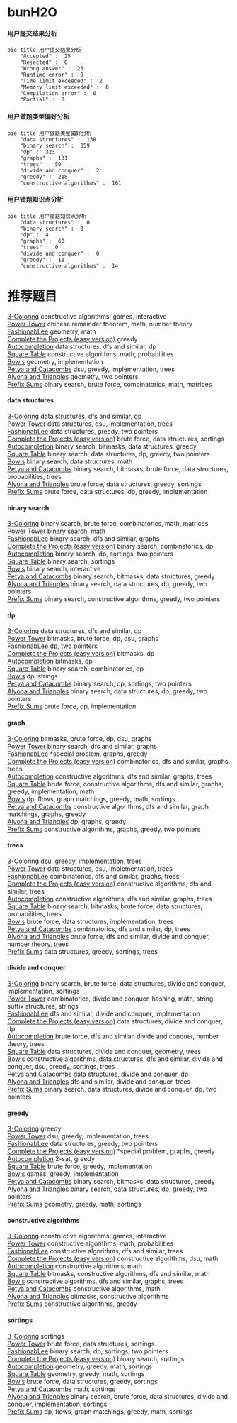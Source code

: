 # bunH2O
<!-- tabs:start -->
#### **用户提交结果分析**

```mermaid
pie title 用户提交结果分析
    "Accepted" :  25
    "Rejected" :  0
    "Wrong answer" :  23
    "Runtime error" :  0
    "Time limit exceeded" :  2
    "Memory limit exceeded" :  0
    "Compilation error" :  0
    "Partial" :  0
```
#### **用户做题类型偏好分析**

```mermaid
pie title 用户做题类型偏好分析
    "data structures" :  138
    "binary search" :  359
    "dp" :  323
    "graphs" :  131
    "trees" :  59
    "divide and conquer" :  2
    "greedy" :  218
    "constructive algorithms" :  161
```
#### **用户错题知识点分析**

```mermaid
pie title 用户错题知识点分析
    "data structures" :  0
    "binary search" :  0
    "dp" :  4
    "graphs" :  60
    "trees" :  0
    "divide and conquer" :  0
    "greedy" :  11
    "constructive algorithms" :  14
```
<!-- tabs:end -->
# 推荐题目
[3-Coloring](https://codeforces.com/contest/1504/problem/D)		constructive algorithms,
                        games,
                        interactive		  
[Power Tower](http://codeforces.com/problemset/problem/906/D)		chinese remainder theorem,
                        math,
                        number theory		  
[FashionabLee](http://codeforces.com/problemset/problem/1369/A)		geometry,
                        math		  
[Complete the Projects (easy version)](http://codeforces.com/problemset/problem/1203/F1)		greedy		  
[Autocompletion](http://codeforces.com/problemset/problem/1312/G)		data structures,
                        dfs and similar,
                        dp		  
[Square Table](https://codeforces.com/contest/418/problem/C)		constructive algorithms,
                        math,
                        probabilities		  
[Bowls](http://codeforces.com/problemset/problem/36/C)		geometry,
                        implementation		  
[Petya and Catacombs](http://codeforces.com/problemset/problem/886/C)		dsu,
                        greedy,
                        implementation,
                        trees		  
[Alyona and Triangles](http://codeforces.com/problemset/problem/682/E)		geometry,
                        two pointers		  
[Prefix Sums](http://codeforces.com/problemset/problem/837/F)		binary search,
                        brute force,
                        combinatorics,
                        math,
                        matrices		  
<!-- tabs:start -->
#### **data structures**
[3-Coloring](http://codeforces.com/problemset/problem/1312/G)		data structures,
                        dfs and similar,
                        dp		  
[Power Tower](http://codeforces.com/problemset/problem/371/D)		data structures,
                        dsu,
                        implementation,
                        trees		  
[FashionabLee](http://codeforces.com/problemset/problem/746/F)		data structures,
                        greedy,
                        two pointers		  
[Complete the Projects (easy version)](http://codeforces.com/problemset/problem/103/D)		brute force,
                        data structures,
                        sortings		  
[Autocompletion](http://codeforces.com/problemset/problem/1498/B)		binary search,
                        bitmasks,
                        data structures,
                        greedy		  
[Square Table](http://codeforces.com/problemset/problem/1492/C)		binary search,
                        data structures,
                        dp,
                        greedy,
                        two pointers		  
[Bowls](http://codeforces.com/problemset/problem/1490/G)		binary search,
                        data structures,
                        math		  
[Petya and Catacombs](http://codeforces.com/problemset/problem/1479/D)		binary search,
                        bitmasks,
                        brute force,
                        data structures,
                        probabilities,
                        trees		  
[Alyona and Triangles](http://codeforces.com/problemset/problem/1497/A)		brute force,
                        data structures,
                        greedy,
                        sortings		  
[Prefix Sums](http://codeforces.com/problemset/problem/1491/C)		brute force,
                        data structures,
                        dp,
                        greedy,
                        implementation		  
#### **binary search**
[3-Coloring](http://codeforces.com/problemset/problem/837/F)		binary search,
                        brute force,
                        combinatorics,
                        math,
                        matrices		  
[Power Tower](http://codeforces.com/problemset/problem/1216/E2)		binary search,
                        math		  
[FashionabLee](http://codeforces.com/problemset/problem/1100/E)		binary search,
                        dfs and similar,
                        graphs		  
[Complete the Projects (easy version)](https://codeforces.com/contest/205/problem/C)		binary search,
                        combinatorics,
                        dp		  
[Autocompletion](http://codeforces.com/problemset/problem/1475/D)		binary search,
                        dp,
                        sortings,
                        two pointers		  
[Square Table](http://codeforces.com/problemset/problem/1119/D)		binary search,
                        sortings		  
[Bowls](http://codeforces.com/problemset/problem/1486/C1)		binary search,
                        interactive		  
[Petya and Catacombs](http://codeforces.com/problemset/problem/1498/B)		binary search,
                        bitmasks,
                        data structures,
                        greedy		  
[Alyona and Triangles](http://codeforces.com/problemset/problem/1492/C)		binary search,
                        data structures,
                        dp,
                        greedy,
                        two pointers		  
[Prefix Sums](http://codeforces.com/problemset/problem/1463/D)		binary search,
                        constructive algorithms,
                        greedy,
                        two pointers		  
#### **dp**
[3-Coloring](http://codeforces.com/problemset/problem/1312/G)		data structures,
                        dfs and similar,
                        dp		  
[Power Tower](http://codeforces.com/problemset/problem/1305/G)		bitmasks,
                        brute force,
                        dp,
                        dsu,
                        graphs		  
[FashionabLee](http://codeforces.com/problemset/problem/309/B)		dp,
                        two pointers		  
[Complete the Projects (easy version)](http://codeforces.com/problemset/problem/1051/D)		bitmasks,
                        dp		  
[Autocompletion](http://codeforces.com/problemset/problem/1030/E)		bitmasks,
                        dp		  
[Square Table](https://codeforces.com/contest/205/problem/C)		binary search,
                        combinatorics,
                        dp		  
[Bowls](http://codeforces.com/problemset/problem/1110/H)		dp,
                        strings		  
[Petya and Catacombs](http://codeforces.com/problemset/problem/1475/D)		binary search,
                        dp,
                        sortings,
                        two pointers		  
[Alyona and Triangles](http://codeforces.com/problemset/problem/1492/C)		binary search,
                        data structures,
                        dp,
                        greedy,
                        two pointers		  
[Prefix Sums](https://codeforces.com/contest/1457/problem/C)		brute force,
                        dp,
                        implementation		  
#### **graph**
[3-Coloring](http://codeforces.com/problemset/problem/1305/G)		bitmasks,
                        brute force,
                        dp,
                        dsu,
                        graphs		  
[Power Tower](http://codeforces.com/problemset/problem/1100/E)		binary search,
                        dfs and similar,
                        graphs		  
[FashionabLee](http://codeforces.com/problemset/problem/1346/D)		*special problem,
                        graphs,
                        greedy		  
[Complete the Projects (easy version)](http://codeforces.com/problemset/problem/500/D)		combinatorics,
                        dfs and similar,
                        graphs,
                        trees		  
[Autocompletion](http://codeforces.com/problemset/problem/1406/C)		constructive algorithms,
                        dfs and similar,
                        graphs,
                        trees		  
[Square Table](http://codeforces.com/problemset/problem/1487/C)		brute force,
                        constructive algorithms,
                        dfs and similar,
                        graphs,
                        greedy,
                        implementation,
                        math		  
[Bowls](http://codeforces.com/problemset/problem/1437/C)		dp,
                        flows,
                        graph matchings,
                        greedy,
                        math,
                        sortings		  
[Petya and Catacombs](http://codeforces.com/problemset/problem/1470/D)		constructive algorithms,
                        dfs and similar,
                        graph matchings,
                        graphs,
                        greedy		  
[Alyona and Triangles](http://codeforces.com/problemset/problem/1476/C)		dp,
                        graphs,
                        greedy		  
[Prefix Sums](http://codeforces.com/problemset/problem/1304/D)		constructive algorithms,
                        graphs,
                        greedy,
                        two pointers		  
#### **trees**
[3-Coloring](http://codeforces.com/problemset/problem/886/C)		dsu,
                        greedy,
                        implementation,
                        trees		  
[Power Tower](http://codeforces.com/problemset/problem/371/D)		data structures,
                        dsu,
                        implementation,
                        trees		  
[FashionabLee](http://codeforces.com/problemset/problem/500/D)		combinatorics,
                        dfs and similar,
                        graphs,
                        trees		  
[Complete the Projects (easy version)](http://codeforces.com/problemset/problem/1214/H)		constructive algorithms,
                        dfs and similar,
                        trees		  
[Autocompletion](http://codeforces.com/problemset/problem/1406/C)		constructive algorithms,
                        dfs and similar,
                        graphs,
                        trees		  
[Square Table](http://codeforces.com/problemset/problem/1479/D)		binary search,
                        bitmasks,
                        brute force,
                        data structures,
                        probabilities,
                        trees		  
[Bowls](http://codeforces.com/problemset/problem/1511/C)		brute force,
                        data structures,
                        implementation,
                        trees		  
[Petya and Catacombs](http://codeforces.com/problemset/problem/1499/F)		combinatorics,
                        dfs and similar,
                        dp,
                        trees		  
[Alyona and Triangles](http://codeforces.com/problemset/problem/1491/E)		brute force,
                        dfs and similar,
                        divide and conquer,
                        number theory,
                        trees		  
[Prefix Sums](http://codeforces.com/problemset/problem/1466/D)		data structures,
                        greedy,
                        sortings,
                        trees		  
#### **divide and conquer**
[3-Coloring](http://codeforces.com/problemset/problem/1461/D)		binary search,
                        brute force,
                        data structures,
                        divide and conquer,
                        implementation,
                        sortings		  
[Power Tower](http://codeforces.com/problemset/problem/1466/G)		combinatorics,
                        divide and conquer,
                        hashing,
                        math,
                        string suffix structures,
                        strings		  
[FashionabLee](http://codeforces.com/problemset/problem/1490/D)		dfs and similar,
                        divide and conquer,
                        implementation		  
[Complete the Projects (easy version)](https://codeforces.com/contest/1483/problem/C)		data structures,
                        divide and conquer,
                        dp		  
[Autocompletion](http://codeforces.com/problemset/problem/1491/E)		brute force,
                        dfs and similar,
                        divide and conquer,
                        number theory,
                        trees		  
[Square Table](http://codeforces.com/problemset/problem/1303/G)		data structures,
                        divide and conquer,
                        geometry,
                        trees		  
[Bowls](http://codeforces.com/problemset/problem/1494/D)		constructive algorithms,
                        data structures,
                        dfs and similar,
                        divide and conquer,
                        dsu,
                        greedy,
                        sortings,
                        trees		  
[Petya and Catacombs](http://codeforces.com/problemset/problem/1482/E)		data structures,
                        divide and conquer,
                        dp		  
[Alyona and Triangles](http://codeforces.com/problemset/problem/566/C)		dfs and similar,
                        divide and conquer,
                        trees		  
[Prefix Sums](http://codeforces.com/problemset/problem/1428/F)		binary search,
                        data structures,
                        divide and conquer,
                        dp,
                        two pointers		  
#### **greedy**
[3-Coloring](http://codeforces.com/problemset/problem/1203/F1)		greedy		  
[Power Tower](http://codeforces.com/problemset/problem/886/C)		dsu,
                        greedy,
                        implementation,
                        trees		  
[FashionabLee](http://codeforces.com/problemset/problem/746/F)		data structures,
                        greedy,
                        two pointers		  
[Complete the Projects (easy version)](http://codeforces.com/problemset/problem/1346/D)		*special problem,
                        graphs,
                        greedy		  
[Autocompletion](http://codeforces.com/problemset/problem/568/C)		2-sat,
                        greedy		  
[Square Table](http://codeforces.com/problemset/problem/815/A)		brute force,
                        greedy,
                        implementation		  
[Bowls](http://codeforces.com/problemset/problem/1365/A)		games,
                        greedy,
                        implementation		  
[Petya and Catacombs](http://codeforces.com/problemset/problem/1498/B)		binary search,
                        bitmasks,
                        data structures,
                        greedy		  
[Alyona and Triangles](http://codeforces.com/problemset/problem/1492/C)		binary search,
                        data structures,
                        dp,
                        greedy,
                        two pointers		  
[Prefix Sums](https://codeforces.com/contest/1496/problem/C)		geometry,
                        greedy,
                        math,
                        sortings		  
#### **constructive algorithms**
[3-Coloring](https://codeforces.com/contest/1504/problem/D)		constructive algorithms,
                        games,
                        interactive		  
[Power Tower](https://codeforces.com/contest/418/problem/C)		constructive algorithms,
                        math,
                        probabilities		  
[FashionabLee](http://codeforces.com/problemset/problem/1214/H)		constructive algorithms,
                        dfs and similar,
                        trees		  
[Complete the Projects (easy version)](http://codeforces.com/problemset/problem/765/D)		constructive algorithms,
                        dsu,
                        math		  
[Autocompletion](http://codeforces.com/problemset/problem/1391/A)		constructive algorithms,
                        math		  
[Square Table](http://codeforces.com/problemset/problem/1152/B)		bitmasks,
                        constructive algorithms,
                        dfs and similar,
                        math		  
[Bowls](http://codeforces.com/problemset/problem/1406/C)		constructive algorithms,
                        dfs and similar,
                        graphs,
                        trees		  
[Petya and Catacombs](http://codeforces.com/problemset/problem/1413/A)		constructive algorithms,
                        math		  
[Alyona and Triangles](http://codeforces.com/problemset/problem/1148/F)		bitmasks,
                        constructive algorithms		  
[Prefix Sums](http://codeforces.com/problemset/problem/1493/A)		constructive algorithms,
                        greedy		  
#### **sortings**
[3-Coloring](http://codeforces.com/problemset/problem/37/A)		sortings		  
[Power Tower](http://codeforces.com/problemset/problem/103/D)		brute force,
                        data structures,
                        sortings		  
[FashionabLee](http://codeforces.com/problemset/problem/1475/D)		binary search,
                        dp,
                        sortings,
                        two pointers		  
[Complete the Projects (easy version)](http://codeforces.com/problemset/problem/1119/D)		binary search,
                        sortings		  
[Autocompletion](https://codeforces.com/contest/1496/problem/C)		geometry,
                        greedy,
                        math,
                        sortings		  
[Square Table](http://codeforces.com/problemset/problem/1495/A)		geometry,
                        greedy,
                        math,
                        sortings		  
[Bowls](http://codeforces.com/problemset/problem/1497/A)		brute force,
                        data structures,
                        greedy,
                        sortings		  
[Petya and Catacombs](http://codeforces.com/problemset/problem/1427/A)		math,
                        sortings		  
[Alyona and Triangles](http://codeforces.com/problemset/problem/1461/D)		binary search,
                        brute force,
                        data structures,
                        divide and conquer,
                        implementation,
                        sortings		  
[Prefix Sums](http://codeforces.com/problemset/problem/1437/C)		dp,
                        flows,
                        graph matchings,
                        greedy,
                        math,
                        sortings		  
<!-- tabs:end -->
